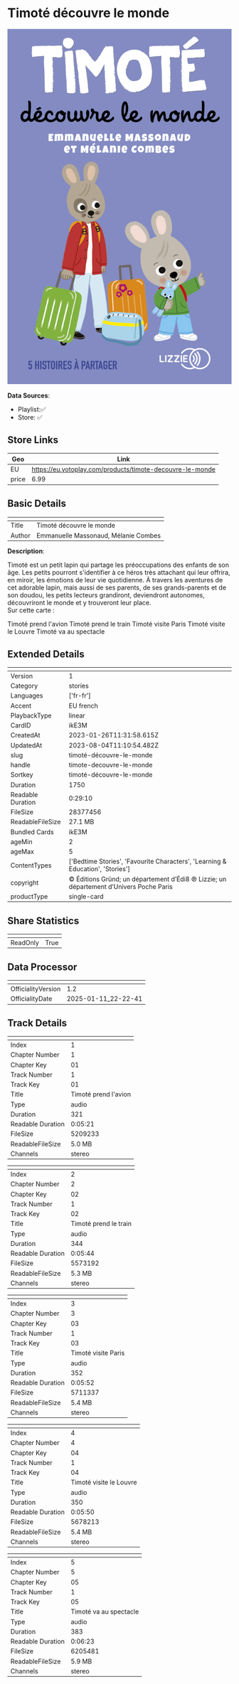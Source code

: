 # Timoté découvre le monde

![card_[ikE3M].png](../../img/cards/card_[ikE3M].png)

**Data Sources**: 

- Playlist:✅
- Store: ✅


## Store Links

| Geo | Link |
| - | - |
| EU | https://eu.yotoplay.com/products/timote-decouvre-le-monde |
| price | 6.99 |


## Basic Details

| <!-- --> | <!-- --> |
| - | - |
| Title | Timoté découvre le monde |
| Author | Emmanuelle Massonaud, Mélanie Combes |

**Description**:

 Timoté est un petit lapin qui partage les préoccupations des enfants de son âge. Les petits pourront s'identifier à ce héros très attachant qui leur offrira, en miroir, les émotions de leur vie quotidienne. À travers les aventures de cet adorable lapin, mais aussi de ses parents, de ses grands-parents et de son doudou, les petits lecteurs grandiront, deviendront autonomes, découvriront le monde et y trouveront leur place.  
Sur cette carte :   

Timoté prend l'avion
Timoté prend le train
Timoté visite Paris
Timoté visite le Louvre
Timoté va au spectacle


## Extended Details

| <!-- --> | <!-- --> |
| - | - |
| Version | 1 |
| Category | stories |
| Languages | ['fr-fr'] |
| Accent | EU french |
| PlaybackType | linear |
| CardID | ikE3M |
| CreatedAt | 2023-01-26T11:31:58.615Z |
| UpdatedAt | 2023-08-04T11:10:54.482Z |
| slug | timoté-découvre-le-monde |
| handle | timote-decouvre-le-monde |
| Sortkey | timoté-découvre-le-monde |
| Duration | 1750 |
| Readable Duration | 0:29:10 |
| FileSize | 28377456 |
| ReadableFileSize | 27.1 MB |
| Bundled Cards | ikE3M |
| ageMin | 2 |
| ageMax | 5 |
| ContentTypes | ['Bedtime Stories', 'Favourite Characters', 'Learning & Education', 'Stories'] |
| copyright | © Éditions Gründ; un département d’Édi8  ℗ Lizzie; un département d’Univers Poche Paris |
| productType | single-card |


## Share Statistics

| <!-- --> | <!-- --> |
| - | - |
| ReadOnly | True |


## Data Processor

| <!-- --> | <!-- --> |
| - | - |
| OfficialityVersion | 1.2
| OfficialityDate | 2025-01-11_22-22-41


## Track Details

| <!-- --> | <!-- --> |
| - | - |
| Index | 1 |
| Chapter Number | 1 |
| Chapter Key | 01 |
| Track Number | 1 |
| Track Key | 01 |
| Title | Timoté prend l'avion |
| Type | audio |
| Duration | 321 |
| Readable Duration | 0:05:21 |
| FileSize | 5209233 |
| ReadableFileSize | 5.0 MB |
| Channels | stereo |

| <!-- --> | <!-- --> |
| - | - |
| Index | 2 |
| Chapter Number | 2 |
| Chapter Key | 02 |
| Track Number | 1 |
| Track Key | 02 |
| Title | Timoté prend le train |
| Type | audio |
| Duration | 344 |
| Readable Duration | 0:05:44 |
| FileSize | 5573192 |
| ReadableFileSize | 5.3 MB |
| Channels | stereo |

| <!-- --> | <!-- --> |
| - | - |
| Index | 3 |
| Chapter Number | 3 |
| Chapter Key | 03 |
| Track Number | 1 |
| Track Key | 03 |
| Title | Timoté visite Paris |
| Type | audio |
| Duration | 352 |
| Readable Duration | 0:05:52 |
| FileSize | 5711337 |
| ReadableFileSize | 5.4 MB |
| Channels | stereo |

| <!-- --> | <!-- --> |
| - | - |
| Index | 4 |
| Chapter Number | 4 |
| Chapter Key | 04 |
| Track Number | 1 |
| Track Key | 04 |
| Title | Timoté visite le Louvre |
| Type | audio |
| Duration | 350 |
| Readable Duration | 0:05:50 |
| FileSize | 5678213 |
| ReadableFileSize | 5.4 MB |
| Channels | stereo |

| <!-- --> | <!-- --> |
| - | - |
| Index | 5 |
| Chapter Number | 5 |
| Chapter Key | 05 |
| Track Number | 1 |
| Track Key | 05 |
| Title | Timoté va au spectacle |
| Type | audio |
| Duration | 383 |
| Readable Duration | 0:06:23 |
| FileSize | 6205481 |
| ReadableFileSize | 5.9 MB |
| Channels | stereo |

